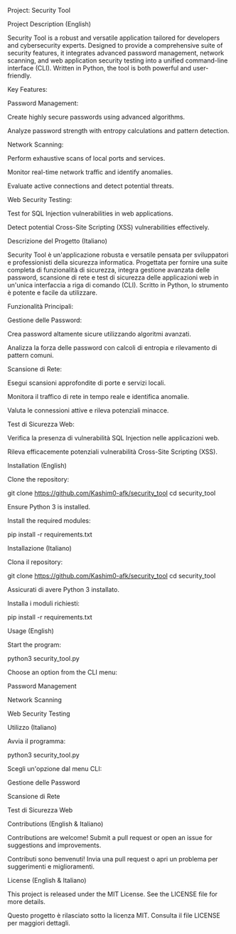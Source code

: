 Project: Security Tool

Project Description (English)

Security Tool is a robust and versatile application tailored for developers and cybersecurity experts. Designed to provide a comprehensive suite of security features, it integrates advanced password management, network scanning, and web application security testing into a unified command-line interface (CLI). Written in Python, the tool is both powerful and user-friendly.

Key Features:

Password Management:

Create highly secure passwords using advanced algorithms.

Analyze password strength with entropy calculations and pattern detection.

Network Scanning:

Perform exhaustive scans of local ports and services.

Monitor real-time network traffic and identify anomalies.

Evaluate active connections and detect potential threats.

Web Security Testing:

Test for SQL Injection vulnerabilities in web applications.

Detect potential Cross-Site Scripting (XSS) vulnerabilities effectively.

Descrizione del Progetto (Italiano)

Security Tool è un'applicazione robusta e versatile pensata per sviluppatori e professionisti della sicurezza informatica. Progettata per fornire una suite completa di funzionalità di sicurezza, integra gestione avanzata delle password, scansione di rete e test di sicurezza delle applicazioni web in un'unica interfaccia a riga di comando (CLI). Scritto in Python, lo strumento è potente e facile da utilizzare.

Funzionalità Principali:

Gestione delle Password:

Crea password altamente sicure utilizzando algoritmi avanzati.

Analizza la forza delle password con calcoli di entropia e rilevamento di pattern comuni.

Scansione di Rete:

Esegui scansioni approfondite di porte e servizi locali.

Monitora il traffico di rete in tempo reale e identifica anomalie.

Valuta le connessioni attive e rileva potenziali minacce.

Test di Sicurezza Web:

Verifica la presenza di vulnerabilità SQL Injection nelle applicazioni web.

Rileva efficacemente potenziali vulnerabilità Cross-Site Scripting (XSS).

Installation (English)

Clone the repository:

git clone https://github.com/Kashim0-afk/security_tool
cd security_tool

Ensure Python 3 is installed.

Install the required modules:

pip install -r requirements.txt

Installazione (Italiano)

Clona il repository:

git clone https://github.com/Kashim0-afk/security_tool
cd security_tool

Assicurati di avere Python 3 installato.

Installa i moduli richiesti:

pip install -r requirements.txt

Usage (English)

Start the program:

python3 security_tool.py

Choose an option from the CLI menu:

Password Management

Network Scanning

Web Security Testing

Utilizzo (Italiano)

Avvia il programma:

python3 security_tool.py

Scegli un'opzione dal menu CLI:

Gestione delle Password

Scansione di Rete

Test di Sicurezza Web

Contributions (English & Italiano)

Contributions are welcome! Submit a pull request or open an issue for suggestions and improvements.

Contributi sono benvenuti! Invia una pull request o apri un problema per suggerimenti e miglioramenti.

License (English & Italiano)

This project is released under the MIT License. See the LICENSE file for more details.

Questo progetto è rilasciato sotto la licenza MIT. Consulta il file LICENSE per maggiori dettagli.

